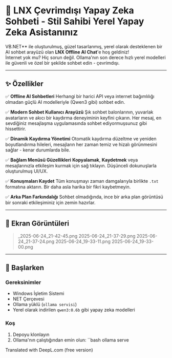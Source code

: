 # 🧠 LNX Çevrimdışı Yapay Zeka Sohbeti - Stil Sahibi Yerel Yapay Zeka Asistanınız

VB.NET** ile oluşturulmuş, güzel tasarlanmış, yerel olarak desteklenen bir AI sohbet arayüzü olan **LNX Offline AI Chat**'e hoş geldiniz!  
İnternet yok mu? Hiç sorun değil. Ollama'nın son derece hızlı yerel modelleri ile güvenli ve özel bir şekilde sohbet edin - çevrimdışı.

---

## ✨ Özellikler

✅ **Offline AI Sohbetleri** 
Herhangi bir harici API veya internet bağımlılığı olmadan güçlü AI modelleriyle (Qwen3 gibi) sohbet edin.

✅ **Modern Sohbet Kullanıcı Arayüzü** 
Şık sohbet balonlarının, yuvarlak avatarların ve akıcı bir kaydırma deneyiminin keyfini çıkarın. Her mesaj, en sevdiğiniz mesajlaşma uygulamasında sohbet ediyormuşsunuz gibi hissettirir.

✅ **Dinamik Kaydırma Yönetimi** 
Otomatik kaydırma düzeltme ve yeniden boyutlandırma hileleri, mesajların her zaman temiz ve hizalı görünmesini sağlar - kenar durumlarda bile.

✅ **Bağlam Menüsü Güzellikleri** 
**Kopyalamak**, **Kaydetmek** veya mesajlarınızla etkileşim kurmak için sağ tıklayın. Düşünceli dokunuşlarla oluşturulmuş UI/UX.

✅ **Konuşmaları Kaydet** 
Tüm konuşmayı zaman damgalarıyla birlikte `.txt` formatına aktarın. Bir daha asla harika bir fikri kaybetmeyin.

✅ **Arka Plan Farkındalığı** 
Sohbet olmadığında, ince bir arka plan görüntüsü bir sonraki etkileşiminiz için zemin hazırlar.

---

## 📸 Ekran Görüntüleri

>_2025-06-24_21-42-45.png 2025-06-24_21-37-29.png 2025-06-24_21-37-24.png 2025-06-24_19-33-11.png 2025-06-24_19-33-00.png

---

## 🚀 Başlarken

### Gereksinimler

- Windows İşletim Sistemi  
- NET Çerçevesi  
- Ollama yüklü (`ollama servisi`)  
- Yerel olarak indirilen `qwen3:0.6b` gibi yapay zeka modelleri

### Koş

1. Depoyu klonlayın  
2. Ollama'nın çalıştığından emin olun: 
 ``bash
 ollama serve

Translated with DeepL.com (free version)
